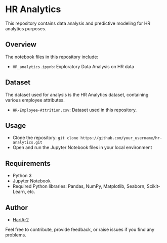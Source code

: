 # HR Analytics

This repository contains data analysis and predictive modeling for HR analytics purposes.

## Overview

The notebook files in this repository include:

- `HR_analytics.ipynb`: Exploratory Data Analysis on HR data

## Dataset

The dataset used for analysis is the HR Analytics dataset, containing various employee attributes.

- `HR-Employee-Attrition.csv`: Dataset used in this repository.

## Usage

- Clone the repository: `git clone https://github.com/your_username/hr-analytics.git`
- Open and run the Jupyter Notebook files in your local environment

## Requirements

- Python 3
- Jupyter Notebook
- Required Python libraries: Pandas, NumPy, Matplotlib, Seaborn, Scikit-Learn, etc.

## Author

- [HariAr2](https://github.com/HariAr2)

Feel free to contribute, provide feedback, or raise issues if you find any problems.

